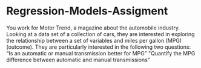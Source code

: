 Regression-Models-Assigment
===========================

You work for Motor Trend, a magazine about the automobile industry. Looking at a data set of a collection of cars, they are interested in exploring the relationship between a set of variables and miles per gallon (MPG) (outcome). They are particularly interested in the following two questions:  “Is an automatic or manual transmission better for MPG” "Quantify the MPG difference between automatic and manual transmissions"
